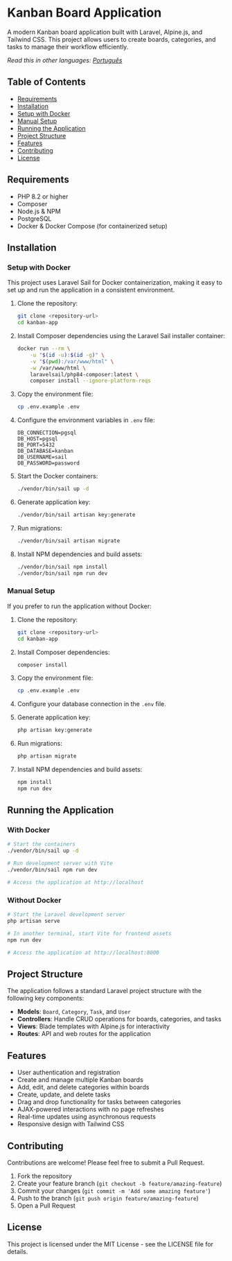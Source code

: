 # Kanban Board Application

A modern Kanban board application built with Laravel, Alpine.js, and Tailwind CSS. This project allows users to create boards, categories, and tasks to manage their workflow efficiently.

*Read this in other languages: [Português](README.pt-BR.md)*

## Table of Contents

- [Requirements](#requirements)
- [Installation](#installation)
- [Setup with Docker](#setup-with-docker)
- [Manual Setup](#manual-setup)
- [Running the Application](#running-the-application)
- [Project Structure](#project-structure)
- [Features](#features)
- [Contributing](#contributing)
- [License](#license)

## Requirements

- PHP 8.2 or higher
- Composer
- Node.js & NPM
- PostgreSQL
- Docker & Docker Compose (for containerized setup)

## Installation

### Setup with Docker

This project uses Laravel Sail for Docker containerization, making it easy to set up and run the application in a consistent environment.

1. Clone the repository:
   ```bash
   git clone <repository-url>
   cd kanban-app
   ```

2. Install Composer dependencies using the Laravel Sail installer container:
   ```bash
   docker run --rm \
       -u "$(id -u):$(id -g)" \
       -v "$(pwd):/var/www/html" \
       -w /var/www/html \
       laravelsail/php84-composer:latest \
       composer install --ignore-platform-reqs
   ```

3. Copy the environment file:
   ```bash
   cp .env.example .env
   ```

4. Configure the environment variables in `.env` file:
   ```
   DB_CONNECTION=pgsql
   DB_HOST=pgsql
   DB_PORT=5432
   DB_DATABASE=kanban
   DB_USERNAME=sail
   DB_PASSWORD=password
   ```

5. Start the Docker containers:
   ```bash
   ./vendor/bin/sail up -d
   ```

6. Generate application key:
   ```bash
   ./vendor/bin/sail artisan key:generate
   ```

7. Run migrations:
   ```bash
   ./vendor/bin/sail artisan migrate
   ```

8. Install NPM dependencies and build assets:
   ```bash
   ./vendor/bin/sail npm install
   ./vendor/bin/sail npm run dev
   ```

### Manual Setup

If you prefer to run the application without Docker:

1. Clone the repository:
   ```bash
   git clone <repository-url>
   cd kanban-app
   ```

2. Install Composer dependencies:
   ```bash
   composer install
   ```

3. Copy the environment file:
   ```bash
   cp .env.example .env
   ```

4. Configure your database connection in the `.env` file.

5. Generate application key:
   ```bash
   php artisan key:generate
   ```

6. Run migrations:
   ```bash
   php artisan migrate
   ```

7. Install NPM dependencies and build assets:
   ```bash
   npm install
   npm run dev
   ```

## Running the Application

### With Docker

```bash
# Start the containers
./vendor/bin/sail up -d

# Run development server with Vite
./vendor/bin/sail npm run dev

# Access the application at http://localhost
```

### Without Docker

```bash
# Start the Laravel development server
php artisan serve

# In another terminal, start Vite for frontend assets
npm run dev

# Access the application at http://localhost:8000
```

## Project Structure

The application follows a standard Laravel project structure with the following key components:

- **Models**: `Board`, `Category`, `Task`, and `User`
- **Controllers**: Handle CRUD operations for boards, categories, and tasks
- **Views**: Blade templates with Alpine.js for interactivity
- **Routes**: API and web routes for the application

## Features

- User authentication and registration
- Create and manage multiple Kanban boards
- Add, edit, and delete categories within boards
- Create, update, and delete tasks
- Drag and drop functionality for tasks between categories
- AJAX-powered interactions with no page refreshes
- Real-time updates using asynchronous requests
- Responsive design with Tailwind CSS

## Contributing

Contributions are welcome! Please feel free to submit a Pull Request.

1. Fork the repository
2. Create your feature branch (`git checkout -b feature/amazing-feature`)
3. Commit your changes (`git commit -m 'Add some amazing feature'`)
4. Push to the branch (`git push origin feature/amazing-feature`)
5. Open a Pull Request

## License

This project is licensed under the MIT License - see the LICENSE file for details.
